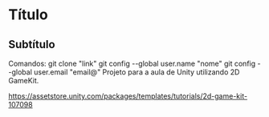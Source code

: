 # Título
## Subtítulo
Comandos:
git clone "link"
git config --global user.name "nome"
git config --global user.email "email@"
Projeto para a aula de Unity utilizando 2D GameKit.

https://assetstore.unity.com/packages/templates/tutorials/2d-game-kit-107098
